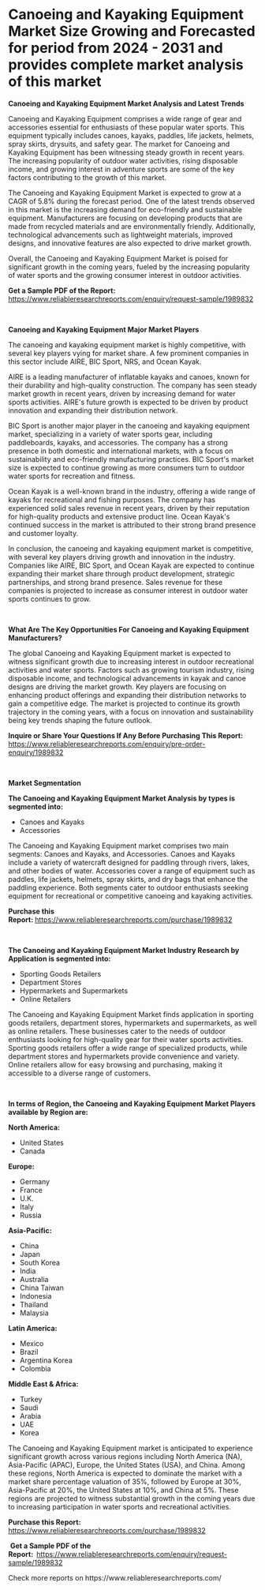 <p><h1>Canoeing and Kayaking Equipment Market Size Growing and Forecasted for period from 2024 - 2031 and provides complete market analysis of this market</h1></p><p><strong>Canoeing and Kayaking Equipment Market Analysis and Latest Trends</strong></p>
<p><p>Canoeing and Kayaking Equipment comprises a wide range of gear and accessories essential for enthusiasts of these popular water sports. This equipment typically includes canoes, kayaks, paddles, life jackets, helmets, spray skirts, drysuits, and safety gear. The market for Canoeing and Kayaking Equipment has been witnessing steady growth in recent years. The increasing popularity of outdoor water activities, rising disposable income, and growing interest in adventure sports are some of the key factors contributing to the growth of this market.</p><p>The Canoeing and Kayaking Equipment Market is expected to grow at a CAGR of 5.8% during the forecast period. One of the latest trends observed in this market is the increasing demand for eco-friendly and sustainable equipment. Manufacturers are focusing on developing products that are made from recycled materials and are environmentally friendly. Additionally, technological advancements such as lightweight materials, improved designs, and innovative features are also expected to drive market growth.</p><p>Overall, the Canoeing and Kayaking Equipment Market is poised for significant growth in the coming years, fueled by the increasing popularity of water sports and the growing consumer interest in outdoor activities.</p></p>
<p><strong>Get a Sample PDF of the Report:&nbsp;</strong> <a href="https://www.reliableresearchreports.com/enquiry/request-sample/1989832">https://www.reliableresearchreports.com/enquiry/request-sample/1989832</a></p>
<p>&nbsp;</p>
<p><strong>Canoeing and Kayaking Equipment Major Market Players</strong></p>
<p><p>The canoeing and kayaking equipment market is highly competitive, with several key players vying for market share. A few prominent companies in this sector include AIRE, BIC Sport, NRS, and Ocean Kayak.</p><p>AIRE is a leading manufacturer of inflatable kayaks and canoes, known for their durability and high-quality construction. The company has seen steady market growth in recent years, driven by increasing demand for water sports activities. AIRE's future growth is expected to be driven by product innovation and expanding their distribution network.</p><p>BIC Sport is another major player in the canoeing and kayaking equipment market, specializing in a variety of water sports gear, including paddleboards, kayaks, and accessories. The company has a strong presence in both domestic and international markets, with a focus on sustainability and eco-friendly manufacturing practices. BIC Sport's market size is expected to continue growing as more consumers turn to outdoor water sports for recreation and fitness.</p><p>Ocean Kayak is a well-known brand in the industry, offering a wide range of kayaks for recreational and fishing purposes. The company has experienced solid sales revenue in recent years, driven by their reputation for high-quality products and extensive product line. Ocean Kayak's continued success in the market is attributed to their strong brand presence and customer loyalty.</p><p>In conclusion, the canoeing and kayaking equipment market is competitive, with several key players driving growth and innovation in the industry. Companies like AIRE, BIC Sport, and Ocean Kayak are expected to continue expanding their market share through product development, strategic partnerships, and strong brand presence. Sales revenue for these companies is projected to increase as consumer interest in outdoor water sports continues to grow.</p></p>
<p>&nbsp;</p>
<p><strong>What Are The Key Opportunities For Canoeing and Kayaking Equipment Manufacturers?</strong></p>
<p><p>The global Canoeing and Kayaking Equipment market is expected to witness significant growth due to increasing interest in outdoor recreational activities and water sports. Factors such as growing tourism industry, rising disposable income, and technological advancements in kayak and canoe designs are driving the market growth. Key players are focusing on enhancing product offerings and expanding their distribution networks to gain a competitive edge. The market is projected to continue its growth trajectory in the coming years, with a focus on innovation and sustainability being key trends shaping the future outlook.</p></p>
<p><strong>Inquire or Share Your Questions If Any Before Purchasing This Report:</strong> <a href="https://www.reliableresearchreports.com/enquiry/pre-order-enquiry/1989832">https://www.reliableresearchreports.com/enquiry/pre-order-enquiry/1989832</a></p>
<p>&nbsp;</p>
<p><strong>Market Segmentation</strong></p>
<p><strong>The Canoeing and Kayaking Equipment Market Analysis by types is segmented into:</strong></p>
<p><ul><li>Canoes and Kayaks</li><li>Accessories</li></ul></p>
<p><p>The Canoeing and Kayaking Equipment market comprises two main segments: Canoes and Kayaks, and Accessories. Canoes and Kayaks include a variety of watercraft designed for paddling through rivers, lakes, and other bodies of water. Accessories cover a range of equipment such as paddles, life jackets, helmets, spray skirts, and dry bags that enhance the paddling experience. Both segments cater to outdoor enthusiasts seeking equipment for recreational or competitive canoeing and kayaking activities.</p></p>
<p><strong>Purchase this Report:&nbsp;</strong><a href="https://www.reliableresearchreports.com/purchase/1989832">https://www.reliableresearchreports.com/purchase/1989832</a></p>
<p>&nbsp;</p>
<p><strong>The Canoeing and Kayaking Equipment Market Industry Research by Application is segmented into:</strong></p>
<p><ul><li>Sporting Goods Retailers</li><li>Department Stores</li><li>Hypermarkets and Supermarkets</li><li>Online Retailers</li></ul></p>
<p><p>The Canoeing and Kayaking Equipment Market finds application in sporting goods retailers, department stores, hypermarkets and supermarkets, as well as online retailers. These businesses cater to the needs of outdoor enthusiasts looking for high-quality gear for their water sports activities. Sporting goods retailers offer a wide range of specialized products, while department stores and hypermarkets provide convenience and variety. Online retailers allow for easy browsing and purchasing, making it accessible to a diverse range of customers.</p></p>
<p>&nbsp;</p>
<p><strong>In terms of Region, the Canoeing and Kayaking Equipment Market Players available by Region are:</strong></p>
<p>
    <p> <strong> North America: </strong>
        <ul>
            <li>United States</li>
            <li>Canada</li>
        </ul>
        </p> 
    <p> <strong> Europe: </strong>
        <ul>
            <li>Germany</li>
            <li>France</li>
            <li>U.K.</li>
            <li>Italy</li>
            <li>Russia</li>
        </ul>
        </p> 
    <p> <strong> Asia-Pacific: </strong>
        <ul>
            <li>China</li>
            <li>Japan</li>
            <li>South Korea</li>
            <li>India</li>
            <li>Australia</li>
            <li>China Taiwan</li>
            <li>Indonesia</li>
            <li>Thailand</li>
            <li>Malaysia</li>
        </ul>
        </p> 
    <p> <strong> Latin America: </strong>
        <ul>
            <li>Mexico</li>
            <li>Brazil</li>
            <li>Argentina Korea</li>
            <li>Colombia</li>
        </ul>
        </p> 
    <p> <strong> Middle East & Africa: </strong>
        <ul>
            <li>Turkey</li>
            <li>Saudi</li>
            <li>Arabia</li>
            <li>UAE</li>
            <li>Korea</li>
        </ul>
    </p>
    </p>
<p><p>The Canoeing and Kayaking Equipment market is anticipated to experience significant growth across various regions including North America (NA), Asia-Pacific (APAC), Europe, the United States (USA), and China. Among these regions, North America is expected to dominate the market with a market share percentage valuation of 35%, followed by Europe at 30%, Asia-Pacific at 20%, the United States at 10%, and China at 5%. These regions are projected to witness substantial growth in the coming years due to increasing participation in water sports and recreational activities.</p></p>
<p><strong>Purchase this Report: </strong><a href="https://www.reliableresearchreports.com/purchase/1989832">https://www.reliableresearchreports.com/purchase/1989832</a></p>
<p>&nbsp;<strong>Get a Sample PDF of the Report:&nbsp;&nbsp;</strong><a href="https://www.reliableresearchreports.com/enquiry/request-sample/1989832">https://www.reliableresearchreports.com/enquiry/request-sample/1989832</a></p>
<p><strong></strong></p>
<p>Check more reports on https://www.reliableresearchreports.com/</p>